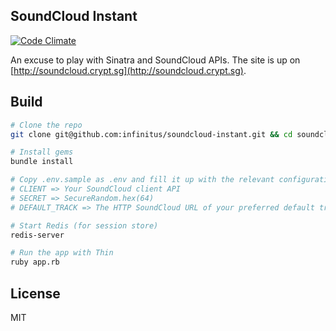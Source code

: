 ## SoundCloud Instant

[![Code Climate](https://codeclimate.com/github/infinitus/soundcloud-instant/badges/gpa.svg)](https://codeclimate.com/github/infinitus/soundcloud-instant)

An excuse to play with Sinatra and SoundCloud APIs. The site is up on [http://soundcloud.crypt.sg](http://soundcloud.crypt.sg).

## Build

```sh
# Clone the repo
git clone git@github.com:infinitus/soundcloud-instant.git && cd soundcloud-instant

# Install gems
bundle install

# Copy .env.sample as .env and fill it up with the relevant configuration.
# CLIENT => Your SoundCloud client API
# SECRET => SecureRandom.hex(64)
# DEFAULT_TRACK => The HTTP SoundCloud URL of your preferred default track.

# Start Redis (for session store)
redis-server

# Run the app with Thin
ruby app.rb
```

## License

MIT
